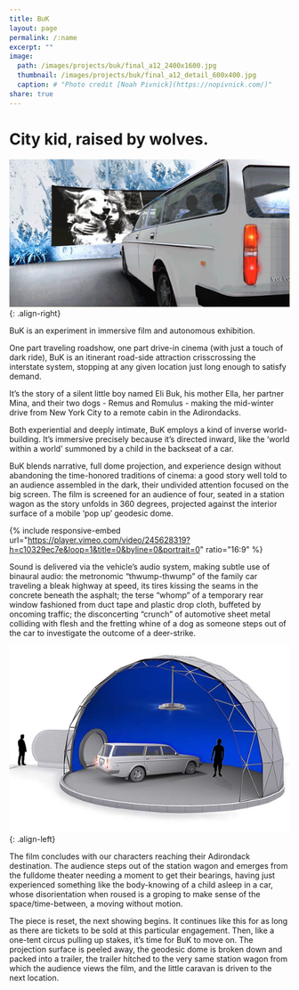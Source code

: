 ```yaml
---
title: BuK
layout: page
permalink: /:name
excerpt: ""
image:
  path: /images/projects/buk/final_a12_2400x1600.jpg
  thumbnail: /images/projects/buk/final_a12_detail_600x400.jpg
  caption: # "Photo credit [Noah Pivnick](https://nopivnick.com/)"
share: true
---
```


# City kid, raised by wolves.

![image-title-here](/images/projects/buk/transition_600x316.gif){: .align-right}

BuK is an experiment in immersive film and autonomous exhibition.

One part traveling roadshow, one part drive-in cinema (with just a touch of dark ride), BuK is an itinerant road-side attraction crisscrossing the interstate system, stopping at any given location just long enough to satisfy demand.

It’s the story of a silent little boy named Eli Buk, his mother Ella, her partner Mina, and their two dogs - Remus and Romulus - making the mid-winter drive from New York City to a remote cabin in the Adirondacks.

Both experiential and deeply intimate, BuK employs a kind of inverse world-building. It’s immersive precisely because it’s directed inward, like the ‘world within a world’ summoned by a child in the backseat of a car.

BuK blends narrative, full dome projection, and experience design without abandoning the time-honored traditions of cinema: a good story well told to an audience assembled in the dark, their undivided attention focused on the big screen.
The film is screened for an audience of four, seated in a station wagon as the story unfolds in 360 degrees, projected against the interior surface of a mobile ‘pop up’ geodesic dome.

{% include responsive-embed url="https://player.vimeo.com/video/245628319?h=c10329ec7e&loop=1&title=0&byline=0&portrait=0" ratio="16:9" %}

Sound is delivered via the vehicle’s audio system, making subtle use of binaural audio: the metronomic “thwump-thwump” of the family car traveling a bleak highway at speed, its tires kissing the seams in the concrete beneath the asphalt; the terse “whomp” of a temporary rear window fashioned from duct tape and plastic drop cloth, buffeted by oncoming traffic; the disconcerting “crunch” of automotive sheet metal colliding with flesh and the fretting whine of a dog as someone steps out of the car to investigate the outcome of a deer-strike.

![image-title-here](/images/projects/buk/final_a3_600x400.jpg){: .align-left}

The film concludes with our characters reaching their Adirondack destination. The audience steps out of the station wagon and emerges from the fulldome theater needing a moment to get their bearings, having just experienced something like the body-knowing of a child asleep in a car, whose disorientation when roused is a groping to make sense of the space/time-between, a moving without motion.

The piece is reset, the next showing begins. It continues like this for as long as there are tickets to be sold at this particular engagement. Then, like a one-tent circus pulling up stakes, it’s time for BuK to move on. The projection surface is peeled away, the geodesic dome is broken down and packed into a trailer, the trailer hitched to the very same station wagon from which the audience views the film, and the little caravan is driven to the next location.